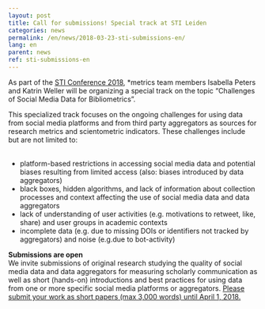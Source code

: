 ```yaml
---
layout: post
title: Call for submissions! Special track at STI Leiden
categories: news
permalink: /en/news/2018-03-23-sti-submissions-en/
lang: en
parent: news
ref: sti-submissions-en
---
```


As part of the [STI Conference 2018](http://sti2018.cwts.nl), *metrics team members Isabella Peters and Katrin Weller will be organizing a special track on the topic “Challenges of Social Media Data for Bibliometrics”. 
  
This specialized track focuses on the ongoing challenges for using data from social media platforms and from third party aggregators as sources for research metrics and scientometric indicators. These challenges include but are not limited to:  
   
- platform-based restrictions in accessing social media data and potential biases resulting from limited access (also: biases introduced by data aggregators)  
- black boxes, hidden algorithms, and lack of information about collection processes and context affecting the use of social media data and data aggregators  
- lack of understanding of user activities (e.g. motivations to retweet, like, share) and user groups in academic contexts  
- incomplete data (e.g. due to missing DOIs or identifiers not tracked by aggregators) and noise (e.g.due to bot-activity)  
  
**Submissions are open**  
We invite submissions of original research studying the quality of social media data and data aggregators for measuring scholarly communication as well as short (hands-on) introductions and best practices for using data from one or more specific social media platforms or aggregators.
[Please submit your work as short papers (max 3,000 words) until April 1, 2018.](http://sti2018.cwts.nl/submissions )

